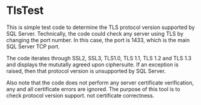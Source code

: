 # TlsTest
This is simple test code to determine the TLS protocol version supported by SQL Server. Technically, the code could check any server using TLS by changing the port number. In this case, the port is 1433, which is the main SQL Server TCP port. 

The code iterates through SSL2, SSL3, TLS1.0, TLS 1.1, TLS 1.2 and TLS 1.3 and displays the mututally agreed upon ciphersuite. If an exception is raised, then that protocol version is unsupported by SQL Server.

Also note that the code does not perform any server certificate verification, any and all certificate errors are ignored. The purpose of this tool is to check protocol version support. not certificate correctness.
